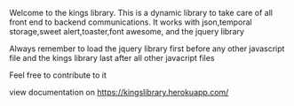 Welcome to the kings library.
This is a dynamic library to take care of all front end to backend communications. 
It works with json,temporal storage,sweet alert,toaster,font awesome, and the jquery library

Always remember to load the jquery library first before any other javascript file and the kings library last after all other javacript files

Feel free to contribute to it 

view documentation on https://kingslibrary.herokuapp.com/
